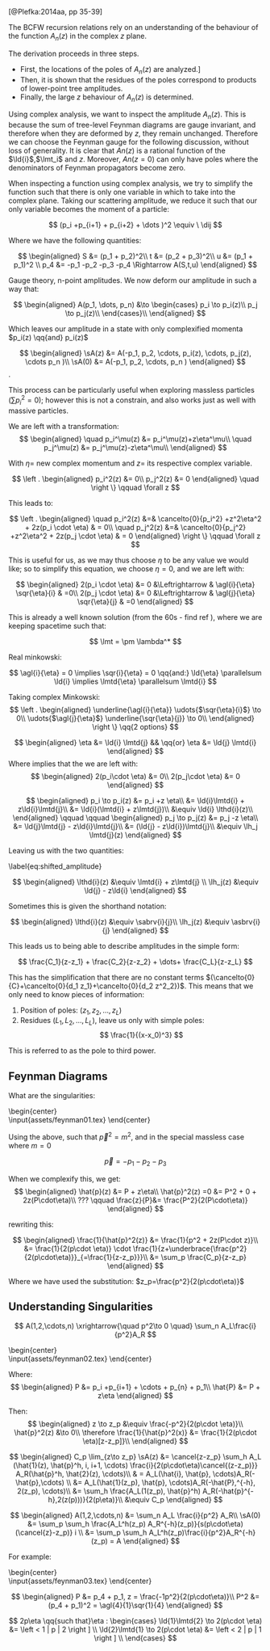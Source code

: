 <!--
@import "assets/custom.md"
 -->

[@Plefka:2014aa, pp 35-39]

The BCFW recursion relations rely on an understanding of the behaviour of the function $A_n(z)$ in the complex $z$ plane.

The derivation proceeds in three steps.

* First, the locations of the poles of $A_n(z)$ are analyzed.]
* Then, it is shown that the residues of the poles correspond to products of lower-point tree amplitudes.
* Finally, the large $z$ behaviour of $A_n(z)$ is determined.


Using complex analysis, we want to inspect the amplitude $A_n(z)$. This is because the sum of tree-level Feynman diagrams are gauge invariant, and therefore when they are deformed by $z$, they remain unchanged. Therefore we can choose the Feynman gauge for the following discussion, without loss of generality. It is clear that $An(z)$ is a rational function of the $\ld{i}$,$\lmt_i$ and $z$. Moreover, $An(z = 0)$ can only have poles where the denominators of Feynman propagators become zero.

When inspecting a function using complex analysis, we try to simplify the function such that there is only one variable in which to take into the complex plane. Taking our scattering amplitude, we reduce it such that our only variable becomes the moment of a particle:

$$
  (p_i +p_{i+1} + p_{i+2} + \dots )^2 \equiv \ \dij
$$

Where we have the following quantities:

$$
\begin{aligned}
  S &= (p_1 + p_2)^2\\
  t &= (p_2 + p_3)^2\\
  u &= (p_1 + p_1)^2 \\
  p_4 &= -p_1 -p_2 -p_3 -p_4  \Rightarrow A(S,t,u)
\end{aligned}
$$

Gauge theory, n-point amplitudes. We now deform our amplitude in such a way that:

$$
\begin{aligned}
  A(p_1, \dots, p_n) &\to \begin{cases}
    p_i \to p_i(z)\\
    p_j \to p_j(z)\\
  \end{cases}\\
\end{aligned}
$$

Which leaves our amplitude in a state with only complexified momenta $p_i(z) \qq{and} p_i(z)$

$$
\begin{aligned}
  \sA(z) &= A(-p_1, p_2, \cdots, p_i(z), \cdots, p_j(z), \cdots  p_n  )\\
  \sA(0) &= A(-p_1, p_2, \cdots,  p_n  )
\end{aligned}
$$.

This process can be particularly useful when exploring massless particles $\left ( \sum p_i^2 = 0 \right )$; however this is not a constrain, and also works just as well with massive particles.

We are left with a transformation:
$$
\begin{aligned}
  \quad p_i^\mu(z) &= p_i^\mu(z)+z\eta^\mu\\
  \quad p_j^\mu(z) &= p_j^\mu(z)-z\eta^\mu\\
\end{aligned}
$$

With $\eta =$ new complex momentum and $z =$ its respective complex variable.

$$
\left .
\begin{aligned}
    p_i^2(z) &= 0\\
    p_j^2(z) &= 0
\end{aligned} \quad
\right \} \qquad \forall z
$$

This leads to:

$$
\left .
\begin{aligned}
  \quad p_i^2(z) &=& \cancelto{0}{p_i^2} +z^2\eta^2 + 2z(p_i \cdot \eta) & = 0\\
  \quad p_j^2(z) &=& \cancelto{0}{p_j^2} +z^2\eta^2 + 2z(p_j \cdot \eta) & = 0
\end{aligned}
\right \} \qquad \forall z
$$

This is useful for us, as we may thus choose $\eta$ to be any value we would like; so to simplify this equation, we choose $\eta = 0$, and we are left with:

$$
\begin{aligned}
  2(p_i \cdot \eta) &= 0 &\Leftrightarrow & \agl{i}{\eta} \sqr{\eta}{i} & =0\\
  2(p_j \cdot \eta) &= 0 &\Leftrightarrow & \agl{j}{\eta} \sqr{\eta}{j} & =0
\end{aligned}
$$

This is already a well known solution (from the 60s - find ref ), where we are keeping spacetime such that:

$$
  \lmt = \pm \lambda^*
$$

Real minkowski:

$$
  \agl{i}{\eta} = 0 \implies \sqr{i}{\eta} = 0 \qq{and:}
 \ld{\eta} \parallelsum \ld{i} \implies \lmtd{\eta} \parallelsum \lmtd{i}
$$

Taking complex Minkowski:
$$
\left .
\begin{aligned}
  \underline{\agl{i}{\eta}} \udots{$\sqr{\eta}{i}$} \to 0\\
  \udots{$\agl{j}{\eta}$} \underline{\sqr{\eta}{j}} \to 0\\
\end{aligned} \right \} \qq{2 options}
$$

$$
\begin{aligned}
  \eta &= \ld{i} \lmtd{j} && \qq{or} \eta &= \ld{j} \lmtd{i}
\end{aligned}
$$
Where implies that the we are left with:
$$
\begin{aligned}
  2(p_i\cdot \eta) &= 0\\
  2(p_j\cdot \eta) &= 0
\end{aligned}
$$

$$
\begin{aligned}
p_i \to p_i(z) &= p_i +z \eta\\
  &= \ld{i}\lmtd{i} + z\ld{i}\lmtd{j}\\
  &= \ld{i}(\lmtd{i} + z\lmtd{j})\\
  &\equiv \ld{i} \lthd{i}(z)\\
\end{aligned}
\qquad \qquad
\begin{aligned}
p_j \to p_j(z) &= p_j -z \eta\\
  &= \ld{j}\lmtd{j} - z\ld{i}\lmtd{j}\\
  &= (\ld{j} - z\ld{i})\lmtd{j}\\
  &\equiv \lh_j \lmtd{j}(z)
\end{aligned}
$$

Leaving us with the two quantities:

\label{eq:shifted_amplitude}

$$
\begin{aligned}
  \lthd{i}(z) &\equiv \lmtd{i} + z\lmtd{j} \\
  \lh_j(z)    &\equiv \ld{j} - z\ld{i}
\end{aligned}
$$

Sometimes this is given the shorthand notation:

$$
\begin{aligned}
  \lthd{i}(z) &\equiv  \sabrv{i}{j}\\
  \lh_j(z) &\equiv \asbrv{i}{j}
\end{aligned}
$$

This leads us to being able to describe amplitudes in the simple form:

$$
  \frac{C_1}{z-z_1} + \frac{C_2}{z-z_2} + \dots+ \frac{C_L}{z-z_L}
$$

This has the simplification that there are no constant terms $(\cancelto{0}{C}+\cancelto{0}{d_1 z_1}+\cancelto{0}{d_2 z^2_2})$. This means that we only need to know pieces of information:

1. Position of poles: $(z_1, z_2, \dots, z_L )$
1. Residues $(L_1, L_2, \dots, L_L)$, leave us only with simple poles:
$$
  \frac{1}{(x-x_0)^3}
$$

This is referred to as the pole to third power.

## Feynman Diagrams
What are the singularities:

\begin{center}  
  \input{assets/feynman01.tex}
\end{center}

Using the above, such that $\vec{p}^2 = m^2$, and in the special massless case where $m = 0$

$$
  \vec{p} = -p_1 -p_2 -p_3
$$

When we complexify this, we get:
$$
\begin{aligned}
  \hat{p}(z) &= P + z\eta\\
  \hat{p}^2(z) =0 &= P^2 + 0 + 2z(P\cdot\eta)\\
  ??? \qquad \frac{z}{P}&= \frac{P^2}{2(P\cdot\eta)}
\end{aligned}
$$

rewriting this:

$$
\begin{aligned}
  \frac{1}{\hat{p}^2(z)} &= \frac{1}{p^2 + 2z(P\cdot z)}\\
  &= \frac{1}{2(p\cdot \eta)} \cdot \frac{1}{z+\underbrace{\frac{p^2}{2(p\cdot\eta)}}_{=\frac{1}{z-z_p}}}\\
  &= \sum_p \frac{C_p}{z-z_p}
\end{aligned}
$$

Where we have used the substitution: $z_p=\frac{p^2}{2(p\cdot\eta)}$

## Understanding Singularities

$$
  A(1,2,\cdots,n) \xrightarrow{\quad p^2\to 0 \quad} \sum_n A_L\frac{i}{p^2}A_R
$$


<!-- #TODO: Feynman diagram  -->
\begin{center}  
  \input{assets/feynman02.tex}
\end{center}

Where:
$$
\begin{aligned}
  P &= p_i +p_{i+1} + \cdots + p_{n} + p_1\\
  \hat{P} &= P + z\eta
\end{aligned}
$$

Then:
$$
\begin{aligned}
  z \to z_p &\equiv \frac{-p^2}{2(p\cdot \eta)}\\
  \hat{p}^2(z) &\to 0\\
  \therefore \frac{1}{\hat{p}^2(x)} &= \frac{1}{2(p\cdot \eta)[z-z_p]}\\
\end{aligned}
$$

$$
\begin{aligned}
  C_p \lim_{z\to z_p} \sA(z) &=  \cancel{z-z_p} \sum_h A_L (\hat{1}(z), \hat{p}^h, i, i+1, \cdots)  \frac{i}{2(p\cdot\eta)\cancel{(z-z_p)}} A_R(\hat{p}^h, \hat{2}(z), \cdots)\\
  & = A_L(\hat{i}, \hat{p}, \cdots)A_R(-\hat{p},\cdots) \\
  &= A_L(\hat{1}(z_p), \hat{p}, \cdots)A_R(-\hat{P},^{-h}, 2(z_p), \cdots)\\
  &= \sum_h \frac{A_L(1(z_p), \hat{p}^h) A_R(-\hat{p}^{-h},2(z(p)))}{2(p\eta)}\\
  &\equiv C_p
\end{aligned}
$$

$$
\begin{aligned}
  A(1,2,\cdots,n) &= \sum_n A_L \frac{i}{p^2} A_R\\
  \sA(0) &= \sum_p \sum_h \frac{A_L^h(z_p) A_R^{-h}(z_p)}{s(p\cdot\eta)(\cancel{z}-z_p)} i \\
  &= \sum_p \sum_h A_L^h(z_p)\frac{i}{p^2}A_R^{-h}(z_p) = A
\end{aligned}
$$

For example:

<!-- #TODO: Feynman Diagrams -->
\begin{center}  
  \input{assets/feynman03.tex}
\end{center}

$$
\begin{aligned}
  P &= p_4 + p_1, z = \frac{-1p^2}{2(p\cdot\eta)}\\
  P^2 &= (p_4 + p_1)^2 = \agl{4}{1}\sqr{1}{4}
\end{aligned}
$$

$$
  2p\eta \qq{such that}\eta : \begin{cases}
    \ld{1}\lmtd{2} \to 2(p\cdot \eta) &= \left < 1 | p | 2 \right ] \\
    \ld{2}\lmtd{1} \to 2(p\cdot \eta) &= \left < 2 | p | 1 \right ] \\
  \end{cases}
$$
